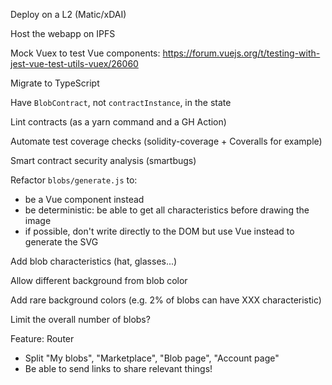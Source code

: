 Deploy on a L2 (Matic/xDAI)

Host the webapp on IPFS

Mock Vuex to test Vue components: https://forum.vuejs.org/t/testing-with-jest-vue-test-utils-vuex/26060

Migrate to TypeScript

Have `BlobContract`, not `contractInstance`, in the state

Lint contracts (as a yarn command and a GH Action)

Automate test coverage checks (solidity-coverage + Coveralls for example)

Smart contract security analysis (smartbugs)

Refactor `blobs/generate.js` to:
- be a Vue component instead
- be deterministic: be able to get all characteristics before drawing the image
- if possible, don't write directly to the DOM but use Vue instead to generate the SVG

Add blob characteristics (hat, glasses...)

Allow different background from blob color

Add rare background colors (e.g. 2% of blobs can have XXX characteristic)

Limit the overall number of blobs?

Feature: Router
- Split "My blobs", "Marketplace", "Blob page", "Account page"
- Be able to send links to share relevant things!
